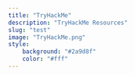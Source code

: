 ```yaml
---
title: "TryHackMe"
description: "TryHackMe Resources"
slug: "test"
image: "TryHackMe.png"
style:
    background: "#2a9d8f"
    color: "#fff"
---
```


